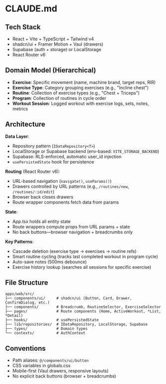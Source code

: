 # CLAUDE.md

## Tech Stack
- React + Vite + TypeScript + Tailwind v4
- shadcn/ui + Framer Motion + Vaul (drawers)
- Supabase (auth + storage) or LocalStorage
- React Router v6

## Domain Model (Hierarchical)
- **Exercise**: Specific movement (name, machine brand, target reps, RIR)
- **Exercise Type**: Category grouping exercises (e.g., "Incline chest")
- **Routine**: Collection of exercise types (e.g., "Chest + Triceps")
- **Program**: Collection of routines in cycle order
- **Workout Session**: Logged workout with exercise logs, sets, notes, metrics

## Architecture
**Data Layer**:
- Repository pattern (`IDataRepository<T>`)
- LocalStorage or Supabase backend (env-based: `VITE_STORAGE_BACKEND`)
- Supabase: RLS-enforced, automatic user_id injection
- `usePersistedState` hook for persistence

**Routing** (React Router v6):
- URL-based navigation (`navigate()`, `useParams()`)
- Drawers controlled by URL patterns (e.g., `/routines/new`, `/routines/:id/edit`)
- Browser back closes drawers
- Route wrapper components fetch data from params

**State**:
- App.tsx holds all entity state
- Route wrappers compute props from URL params + state
- No back buttons—browser navigation + breadcrumbs only

**Key Patterns**:
- Cascade deletion (exercise type → exercises → routine refs)
- Smart routine cycling (tracks last completed workout in program cycle)
- Auto-save notes (500ms debounce)
- Exercise history lookup (searches all sessions for specific exercise)

## File Structure
```
apps/web/src/
├── components/ui/     # shadcn/ui (Button, Card, Drawer, ConfirmDialog, etc.)
├── components/        # Breadcrumb, RoutineSelector, ExerciseSelector
├── pages/             # Route components (Home, ActiveWorkout, *List, *Detail)
├── hooks/             # usePersistedState
├── lib/repositories/  # IDataRepository, LocalStorage, Supabase
├── types/             # Domain types
└── contexts/          # AuthContext
```

## Conventions
- Path aliases: `@/components/ui/button`
- CSS variables in globals.css
- Mobile-first (Vaul drawers, responsive layouts)
- No explicit back buttons (browser + breadcrumbs)
